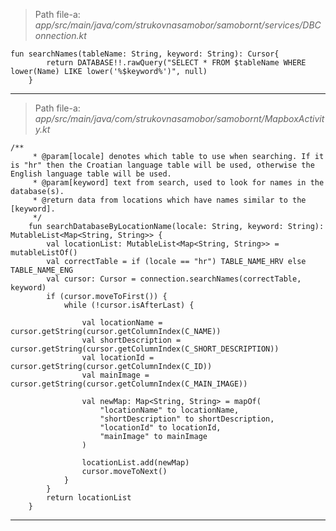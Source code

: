 > Path file-a: *app/src/main/java/com/strukovnasamobor/samobornt/services/DBConnection.kt*

    fun searchNames(tableName: String, keyword: String): Cursor{
            return DATABASE!!.rawQuery("SELECT * FROM $tableName WHERE lower(Name) LIKE lower('%$keyword%')", null)
        }
___
> Path file-a: *app/src/main/java/com/strukovnasamobor/samobornt/MapboxActivity.kt*


    /**
         * @param[locale] denotes which table to use when searching. If it is "hr" then the Croatian language table will be used, otherwise the English language table will be used.
         * @param[keyword] text from search, used to look for names in the database(s).
         * @return data from locations which have names similar to the [keyword].
         */
        fun searchDatabaseByLocationName(locale: String, keyword: String): MutableList<Map<String, String>> {
            val locationList: MutableList<Map<String, String>> = mutableListOf()
            val correctTable = if (locale == "hr") TABLE_NAME_HRV else TABLE_NAME_ENG
            val cursor: Cursor = connection.searchNames(correctTable, keyword)
            if (cursor.moveToFirst()) {
                while (!cursor.isAfterLast) {
    
                    val locationName = cursor.getString(cursor.getColumnIndex(C_NAME))
                    val shortDescription = cursor.getString(cursor.getColumnIndex(C_SHORT_DESCRIPTION))
                    val locationId = cursor.getString(cursor.getColumnIndex(C_ID))
                    val mainImage = cursor.getString(cursor.getColumnIndex(C_MAIN_IMAGE))
    
                    val newMap: Map<String, String> = mapOf(
                        "locationName" to locationName,
                        "shortDescription" to shortDescription,
                        "locationId" to locationId,
                        "mainImage" to mainImage
                    )
    
                    locationList.add(newMap)
                    cursor.moveToNext()
                }
            }
            return locationList
        }
___

